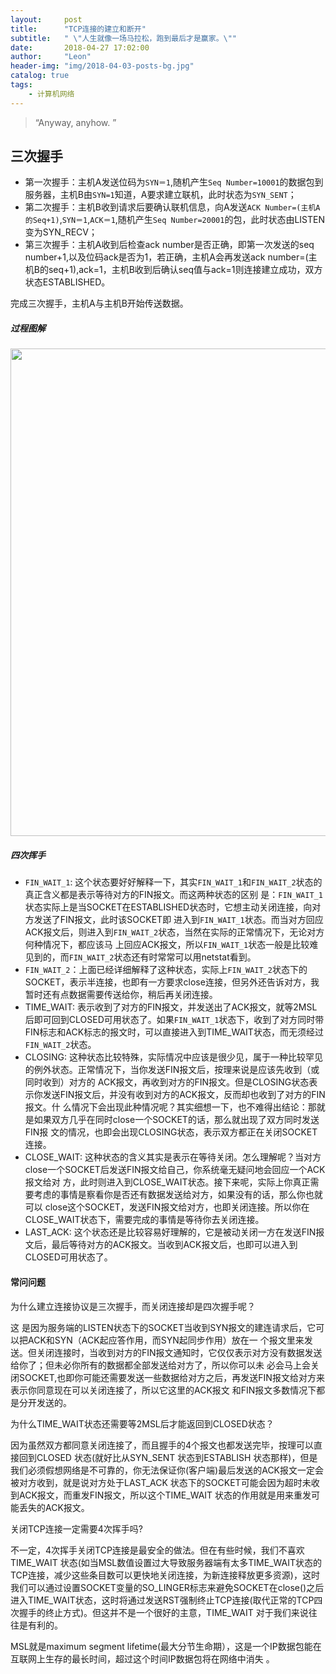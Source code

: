 ```yaml
---
layout:     post
title:      "TCP连接的建立和断开"
subtitle:   " \"人生就像一场马拉松，跑到最后才是赢家。\""
date:       2018-04-27 17:02:00
author:     "Leon"
header-img: "img/2018-04-03-posts-bg.jpg"
catalog: true
tags:
    - 计算机网络
---
```


> “Anyway, anyhow. ”


## 三次握手
- 第一次握手：主机A发送位码为``SYN＝1``,随机产生``Seq Number=10001``的数据包到服务器，主机B由``SYN=1``知道，A要求建立联机，此时状态为``SYN_SENT``； 
- 第二次握手：主机B收到请求后要确认联机信息，向A发送``ACK Number=(主机A的Seq+1)``,``SYN＝1``,``ACK＝1``,随机产生``Seq Number=20001``的包，此时状态由LISTEN变为SYN_RECV； 
- 第三次握手：主机A收到后检查ack number是否正确，即第一次发送的seq number+1,以及位码ack是否为1，若正确，主机A会再发送ack number=(主机B的seq+1),ack=1，主机B收到后确认seq值与ack=1则连接建立成功，双方状态ESTABLISHED。

完成三次握手，主机A与主机B开始传送数据。

##### 过程图解

<img class="shadow" src="/blog/img/tcp.jpg" width="780" height="780">

##### 四次挥手
- ``FIN_WAIT_1``: 这个状态要好好解释一下，其实``FIN_WAIT_1``和``FIN_WAIT_2``状态的真正含义都是表示等待对方的FIN报文。而这两种状态的区别 是：``FIN_WAIT_1``状态实际上是当SOCKET在ESTABLISHED状态时，它想主动关闭连接，向对方发送了FIN报文，此时该SOCKET即 进入到``FIN_WAIT_1``状态。而当对方回应ACK报文后，则进入到``FIN_WAIT_2``状态，当然在实际的正常情况下，无论对方何种情况下，都应该马 上回应ACK报文，所以``FIN_WAIT_1``状态一般是比较难见到的，而``FIN_WAIT_2``状态还有时常常可以用netstat看到。 
- ``FIN_WAIT_2``：上面已经详细解释了这种状态，实际上``FIN_WAIT_2``状态下的SOCKET，表示半连接，也即有一方要求close连接，但另外还告诉对方，我暂时还有点数据需要传送给你，稍后再关闭连接。 
- TIME_WAIT: 表示收到了对方的FIN报文，并发送出了ACK报文，就等2MSL后即可回到CLOSED可用状态了。如果``FIN_WAIT_1``状态下，收到了对方同时带 FIN标志和ACK标志的报文时，可以直接进入到TIME_WAIT状态，而无须经过``FIN_WAIT_2``状态。 
- CLOSING: 这种状态比较特殊，实际情况中应该是很少见，属于一种比较罕见的例外状态。正常情况下，当你发送FIN报文后，按理来说是应该先收到（或同时收到）对方的 ACK报文，再收到对方的FIN报文。但是CLOSING状态表示你发送FIN报文后，并没有收到对方的ACK报文，反而却也收到了对方的FIN报文。什 么情况下会出现此种情况呢？其实细想一下，也不难得出结论：那就是如果双方几乎在同时close一个SOCKET的话，那么就出现了双方同时发送FIN报 文的情况，也即会出现CLOSING状态，表示双方都正在关闭SOCKET连接。 
- CLOSE_WAIT: 这种状态的含义其实是表示在等待关闭。怎么理解呢？当对方close一个SOCKET后发送FIN报文给自己，你系统毫无疑问地会回应一个ACK报文给对 方，此时则进入到CLOSE_WAIT状态。接下来呢，实际上你真正需要考虑的事情是察看你是否还有数据发送给对方，如果没有的话，那么你也就可以 close这个SOCKET，发送FIN报文给对方，也即关闭连接。所以你在CLOSE_WAIT状态下，需要完成的事情是等待你去关闭连接。 
- LAST_ACK: 这个状态还是比较容易好理解的，它是被动关闭一方在发送FIN报文后，最后等待对方的ACK报文。当收到ACK报文后，也即可以进入到CLOSED可用状态了。


#### 常问问题
为什么建立连接协议是三次握手，而关闭连接却是四次握手呢？ 


这 是因为服务端的LISTEN状态下的SOCKET当收到SYN报文的建连请求后，它可以把ACK和SYN（ACK起应答作用，而SYN起同步作用）放在一 个报文里来发送。但关闭连接时，当收到对方的FIN报文通知时，它仅仅表示对方没有数据发送给你了；但未必你所有的数据都全部发送给对方了，所以你可以未 必会马上会关闭SOCKET,也即你可能还需要发送一些数据给对方之后，再发送FIN报文给对方来表示你同意现在可以关闭连接了，所以它这里的ACK报文 和FIN报文多数情况下都是分开发送的。


为什么TIME_WAIT状态还需要等2MSL后才能返回到CLOSED状态？ 

因为虽然双方都同意关闭连接了，而且握手的4个报文也都发送完毕，按理可以直接回到CLOSED 状态(就好比从SYN_SENT 状态到ESTABLISH 状态那样)，但是我们必须假想网络是不可靠的，你无法保证你(客户端)最后发送的ACK报文一定会被对方收到，就是说对方处于LAST_ACK 状态下的SOCKET可能会因为超时未收到ACK报文，而重发FIN报文，所以这个TIME_WAIT 状态的作用就是用来重发可能丢失的ACK报文。


关闭TCP连接一定需要4次挥手吗? 

不一定，4次挥手关闭TCP连接是最安全的做法。但在有些时候，我们不喜欢TIME_WAIT 状态(如当MSL数值设置过大导致服务器端有太多TIME_WAIT状态的TCP连接，减少这些条目数可以更快地关闭连接，为新连接释放更多资源)，这时我们可以通过设置SOCKET变量的SO_LINGER标志来避免SOCKET在close()之后进入TIME_WAIT状态，这时将通过发送RST强制终止TCP连接(取代正常的TCP四次握手的终止方式)。但这并不是一个很好的主意，TIME_WAIT 对于我们来说往往是有利的。

MSL就是maximum segment lifetime(最大分节生命期），这是一个IP数据包能在互联网上生存的最长时间，超过这个时间IP数据包将在网络中消失 。
